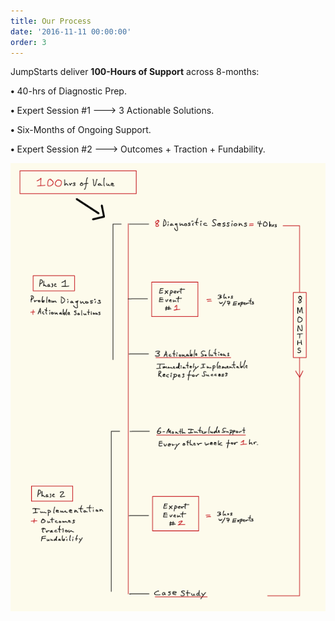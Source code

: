 ```yaml
---
title: Our Process
date: '2016-11-11 00:00:00'
order: 3
---
```

JumpStarts deliver **100-Hours of Support** across 8-months:

**•** 40-hrs of Diagnostic Prep.

**•** Expert Session #1 ---> 3 Actionable Solutions.

**•** Six-Months of Ongoing Support.

**•** Expert Session #2 ---> Outcomes + Traction + Fundability.  



<img src="/uploads/JS-Webpage-100hrs.jpg"/>
